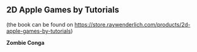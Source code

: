 ## 2D Apple Games by Tutorials
(the book can be found on https://store.raywenderlich.com/products/2d-apple-games-by-tutorials)


**Zombie Conga**